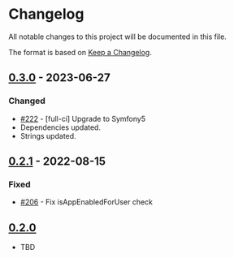 # Changelog

All notable changes to this project will be documented in this file.

The format is based on [Keep a Changelog](http://keepachangelog.com/en/1.0.0/).

## [0.3.0] - 2023-06-27

### Changed

- [#222](https://github.com/owncloud/data_exporter/pull/222) - [full-ci] Upgrade to Symfony5
- Dependencies updated.
- Strings updated.


## [0.2.1] - 2022-08-15

### Fixed

- [#206](https://github.com/owncloud/data_exporter/pull/206) - Fix isAppEnabledForUser check


## [0.2.0]

- TBD

[Unreleased]: https://github.com/owncloud/data_exporter/compare/v0.3.0...master
[0.3.0]: https://github.com/owncloud/data_exporter/compare/v0.2.1...v0.3.0
[0.2.1]: https://github.com/owncloud/data_exporter/compare/v0.2.0...v0.2.1
[0.2.0]: https://github.com/owncloud/data_exporter/compare/v0.0.1..v0.2.0
